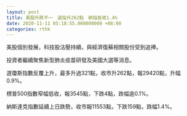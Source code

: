 ```yaml
---
layout: post
title: 美股升跌不一　道指升262點　納指低收1.4%
date: 2020-11-11 05:18:55.000000000 +08:00
categories: rthk
---
```


美股個別發展，科技股沽壓持續，與經濟復蘇相關股份受到追捧。

投資者繼續聚焦新型肺炎疫苗研發及美國大選等消息。

道瓊斯指數反覆上升，最多升過321點，收市升262點，報29420點，升幅0.9%。

標普500指數窄幅低收，報3545點，下跌4點，跌幅逾0.1%。

納斯達克指數延續上日跌勢，收市報11553點，下跌159點，跌幅1.4%。
